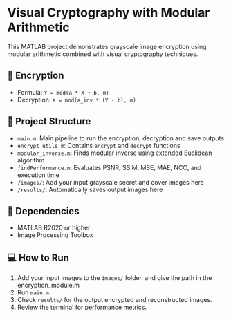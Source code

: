 # Visual Cryptography with Modular Arithmetic

This MATLAB project demonstrates grayscale image encryption using modular arithmetic combined with visual cryptography techniques.

## 🔐 Encryption
- Formula: `Y = mod(a * X + b, m)`
- Decryption: `X = mod(a_inv * (Y - b), m)`

## 📂 Project Structure

- `main.m`: Main pipeline to run the encryption, decryption and save outputs
- `encrypt_utils.m`: Contains `encrypt` and `decrypt` functions
- `modular_inverse.m`: Finds modular inverse using extended Euclidean algorithm
- `findPerformance.m`: Evaluates PSNR, SSIM, MSE, MAE, NCC, and execution time
- `/images/`: Add your input grayscale secret and cover images here
- `/results/`: Automatically saves output images here

## 🧪 Dependencies
- MATLAB R2020 or higher
- Image Processing Toolbox

## 💻 How to Run

1. Add your input images to the `images/` folder. and give the path in the encryption_module.m
2. Run `main.m`.
3. Check `results/` for the output encrypted and reconstructed images.
4. Review the terminal for performance metrics.

